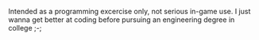 Intended as a programming excercise only, not serious in-game use. I just wanna get better at coding before pursuing an engineering degree in college ;-;
